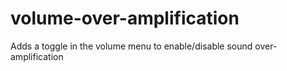 # volume-over-amplification
Adds a toggle in the volume menu to enable/disable sound over-amplification
